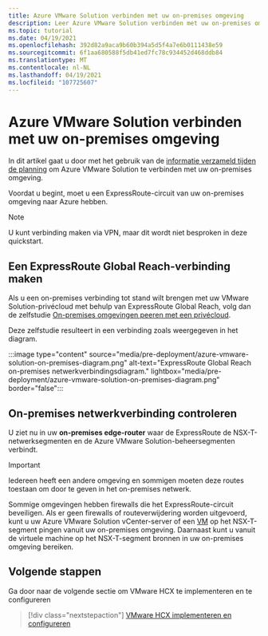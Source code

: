 ```yaml
---
title: Azure VMware Solution verbinden met uw on-premises omgeving
description: Leer Azure VMware Solution verbinden met uw on-premises omgeving.
ms.topic: tutorial
ms.date: 04/19/2021
ms.openlocfilehash: 392d82a9aca9b60b394a5d5f4a7e6b0111438e59
ms.sourcegitcommit: 6f1aa680588f5db41ed7fc78c934452d468ddb84
ms.translationtype: MT
ms.contentlocale: nl-NL
ms.lasthandoff: 04/19/2021
ms.locfileid: "107725607"
---
```

# <a name="connect-azure-vmware-solution-to-your-on-premises-environment"></a>Azure VMware Solution verbinden met uw on-premises omgeving

In dit artikel gaat u door met het gebruik van de [informatie verzameld tijden de planning](production-ready-deployment-steps.md) om Azure VMware Solution te verbinden met uw on-premises omgeving.

Voordat u begint, moet u een ExpressRoute-circuit van uw on-premises omgeving naar Azure hebben.


>[!NOTE]
> U kunt verbinding maken via VPN, maar dit wordt niet besproken in deze quickstart.

## <a name="establish-an-expressroute-global-reach-connection"></a>Een ExpressRoute Global Reach-verbinding maken

Als u een on-premises verbinding tot stand wilt brengen met uw VMware Solution-privécloud met behulp van ExpressRoute Global Reach, volg dan de zelfstudie [On-premises omgevingen peeren met een privécloud](tutorial-expressroute-global-reach-private-cloud.md).

Deze zelfstudie resulteert in een verbinding zoals weergegeven in het diagram.

:::image type="content" source="media/pre-deployment/azure-vmware-solution-on-premises-diagram.png" alt-text="ExpressRoute Global Reach on-premises netwerkverbindingsdiagram." lightbox="media/pre-deployment/azure-vmware-solution-on-premises-diagram.png" border="false":::

## <a name="verify-on-premises-network-connectivity"></a>On-premises netwerkverbinding controleren

U ziet nu in uw **on-premises edge-router** waar de ExpressRoute de NSX-T-netwerksegmenten en de Azure VMware Solution-beheersegmenten verbindt.

>[!IMPORTANT]
>Iedereen heeft een andere omgeving en sommigen moeten deze routes toestaan om door te geven in het on-premises netwerk.  

Sommige omgevingen hebben firewalls die het ExpressRoute-circuit beveiligen.  Als er geen firewalls of routeverwijdering worden uitgevoerd, kunt u uw Azure VMware Solution vCenter-server of een [VM](deploy-azure-vmware-solution.md#add-a-vm-on-the-nsx-t-network-segment) op het NSX-T-segment pingen vanuit uw on-premises omgeving. Daarnaast kunt u vanuit de virtuele machine op het NSX-T-segment bronnen in uw on-premises omgeving bereiken.

## <a name="next-steps"></a>Volgende stappen

Ga door naar de volgende sectie om VMware HCX te implementeren en te configureren

> [!div class="nextstepaction"]
> [VMware HCX implementeren en configureren](tutorial-deploy-vmware-hcx.md)